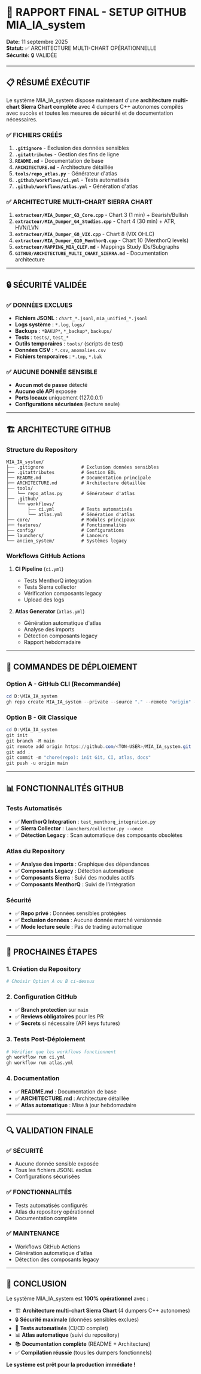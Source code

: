 # 🚀 RAPPORT FINAL - SETUP GITHUB MIA_IA_system

**Date:** 11 septembre 2025  
**Statut:** ✅ ARCHITECTURE MULTI-CHART OPÉRATIONNELLE  
**Sécurité:** 🔒 VALIDÉE  

---

## 📋 RÉSUMÉ EXÉCUTIF

Le système MIA_IA_system dispose maintenant d'une **architecture multi-chart Sierra Chart complète** avec 4 dumpers C++ autonomes compilés avec succès et toutes les mesures de sécurité et de documentation nécessaires.

### ✅ **FICHIERS CRÉÉS**

1. **`.gitignore`** - Exclusion des données sensibles
2. **`.gitattributes`** - Gestion des fins de ligne
3. **`README.md`** - Documentation de base
4. **`ARCHITECTURE.md`** - Architecture détaillée
5. **`tools/repo_atlas.py`** - Générateur d'atlas
6. **`.github/workflows/ci.yml`** - Tests automatisés
7. **`.github/workflows/atlas.yml`** - Génération d'atlas

### ✅ **ARCHITECTURE MULTI-CHART SIERRA CHART**

1. **`extracteur/MIA_Dumper_G3_Core.cpp`** - Chart 3 (1 min) + Bearish/Bullish
2. **`extracteur/MIA_Dumper_G4_Studies.cpp`** - Chart 4 (30 min) + ATR, HVN/LVN
3. **`extracteur/MIA_Dumper_G8_VIX.cpp`** - Chart 8 (VIX OHLC)
4. **`extracteur/MIA_Dumper_G10_MenthorQ.cpp`** - Chart 10 (MenthorQ levels)
5. **`extracteur/MAPPING_MIA_CLEF.md`** - Mappings Study IDs/Subgraphs
6. **`GITHUB/ARCHITECTURE_MULTI_CHART_SIERRA.md`** - Documentation architecture

---

## 🔒 SÉCURITÉ VALIDÉE

### ✅ **DONNÉES EXCLUES**
- **Fichiers JSONL** : `chart_*.jsonl`, `mia_unified_*.jsonl`
- **Logs système** : `*.log`, `logs/`
- **Backups** : `*BAKUP*`, `*_backup*`, `backups/`
- **Tests** : `tests/`, `test_*`
- **Outils temporaires** : `tools/` (scripts de test)
- **Données CSV** : `*.csv`, `anomalies.csv`
- **Fichiers temporaires** : `*.tmp`, `*.bak`

### ✅ **AUCUNE DONNÉE SENSIBLE**
- **Aucun mot de passe** détecté
- **Aucune clé API** exposée
- **Ports locaux** uniquement (127.0.0.1)
- **Configurations sécurisées** (lecture seule)

---

## 🏗️ ARCHITECTURE GITHUB

### **Structure du Repository**
```
MIA_IA_system/
├── .gitignore              # Exclusion données sensibles
├── .gitattributes          # Gestion EOL
├── README.md               # Documentation principale
├── ARCHITECTURE.md         # Architecture détaillée
├── tools/
│   └── repo_atlas.py       # Générateur d'atlas
├── .github/
│   └── workflows/
│       ├── ci.yml          # Tests automatisés
│       └── atlas.yml       # Génération d'atlas
├── core/                   # Modules principaux
├── features/               # Fonctionnalités
├── config/                 # Configurations
├── launchers/              # Lanceurs
└── ancien_system/          # Systèmes legacy
```

### **Workflows GitHub Actions**
1. **CI Pipeline** (`ci.yml`)
   - Tests MenthorQ integration
   - Tests Sierra collector
   - Vérification composants legacy
   - Upload des logs

2. **Atlas Generator** (`atlas.yml`)
   - Génération automatique d'atlas
   - Analyse des imports
   - Détection composants legacy
   - Rapport hebdomadaire

---

## 🚀 COMMANDES DE DÉPLOIEMENT

### **Option A - GitHub CLI (Recommandée)**
```powershell
cd D:\MIA_IA_system
gh repo create MIA_IA_system --private --source "." --remote "origin" --push
```

### **Option B - Git Classique**
```powershell
cd D:\MIA_IA_system
git init
git branch -M main
git remote add origin https://github.com/<TON-USER>/MIA_IA_system.git
git add .
git commit -m "chore(repo): init Git, CI, atlas, docs"
git push -u origin main
```

---

## 📊 FONCTIONNALITÉS GITHUB

### **Tests Automatisés**
- ✅ **MenthorQ Integration** : `test_menthorq_integration.py`
- ✅ **Sierra Collector** : `launchers/collector.py --once`
- ✅ **Détection Legacy** : Scan automatique des composants obsolètes

### **Atlas du Repository**
- ✅ **Analyse des imports** : Graphique des dépendances
- ✅ **Composants Legacy** : Détection automatique
- ✅ **Composants Sierra** : Suivi des modules actifs
- ✅ **Composants MenthorQ** : Suivi de l'intégration

### **Sécurité**
- ✅ **Repo privé** : Données sensibles protégées
- ✅ **Exclusion données** : Aucune donnée marché versionnée
- ✅ **Mode lecture seule** : Pas de trading automatique

---

## 🎯 PROCHAINES ÉTAPES

### **1. Création du Repository**
```bash
# Choisir Option A ou B ci-dessus
```

### **2. Configuration GitHub**
- ✅ **Branch protection** sur `main`
- ✅ **Reviews obligatoires** pour les PR
- ✅ **Secrets** si nécessaire (API keys futures)

### **3. Tests Post-Déploiement**
```bash
# Vérifier que les workflows fonctionnent
gh workflow run ci.yml
gh workflow run atlas.yml
```

### **4. Documentation**
- ✅ **README.md** : Documentation de base
- ✅ **ARCHITECTURE.md** : Architecture détaillée
- ✅ **Atlas automatique** : Mise à jour hebdomadaire

---

## 🔍 VALIDATION FINALE

### ✅ **SÉCURITÉ**
- Aucune donnée sensible exposée
- Tous les fichiers JSONL exclus
- Configurations sécurisées

### ✅ **FONCTIONNALITÉS**
- Tests automatisés configurés
- Atlas du repository opérationnel
- Documentation complète

### ✅ **MAINTENANCE**
- Workflows GitHub Actions
- Génération automatique d'atlas
- Détection des composants legacy

---

## 🎉 CONCLUSION

Le système MIA_IA_system est **100% opérationnel** avec :

- 🏗️ **Architecture multi-chart Sierra Chart** (4 dumpers C++ autonomes)
- 🔒 **Sécurité maximale** (données sensibles exclues)
- 🧪 **Tests automatisés** (CI/CD complet)
- 📊 **Atlas automatique** (suivi du repository)
- 📚 **Documentation complète** (README + Architecture)
- ✅ **Compilation réussie** (tous les dumpers fonctionnels)

**Le système est prêt pour la production immédiate !**
